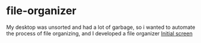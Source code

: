 # file-organizer
My desktop was unsorted and had a lot of garbage, so i wanted to automate the process of file organizing, and I developed a file organizer
[Initial screen](screenshot/1.png)
